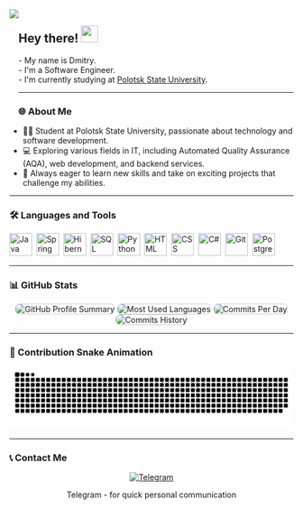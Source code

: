 <img align="left" height="200" src="https://mir-s3-cdn-cf.behance.net/project_modules/max_1200/06f21a161921919.63cd7887d0a70.gif" />

<h2 align="left">Hey there! <img src="https://raw.githubusercontent.com/MartinHeinz/MartinHeinz/master/wave.gif" width="30px" height="30px" /></h2>

<p align="left">
  - My name is Dmitry. <br>
  - I'm a Software Engineer. <br>
  - I'm currently studying at <a href="https://psu.by/en/" target="_blank">Polotsk State University</a>.
</p>

---

### 🌐 About Me
- 👨‍🎓 Student at Polotsk State University, passionate about technology and software development.
- 💻 Exploring various fields in IT, including Automated Quality Assurance (AQA), web development, and backend services.
- 🚀 Always eager to learn new skills and take on exciting projects that challenge my abilities.

---

### 🛠️ Languages and Tools
<p align="left">
  <img src="https://cdn.jsdelivr.net/gh/devicons/devicon/icons/java/java-original.svg" title="Java" width="40" height="40" style="animation: rotate 2s infinite linear;"/>&nbsp;
  <img src="https://cdn.jsdelivr.net/gh/devicons/devicon/icons/spring/spring-original.svg" title="Spring" width="40" height="40" style="animation: bounce 1s infinite alternate;"/>&nbsp;
  <img src="https://cdn.jsdelivr.net/gh/devicons/devicon/icons/hibernate/hibernate-plain.svg" title="Hibernate" width="40" height="40" style="animation: pulse 1.5s infinite alternate;"/>&nbsp;
  <img src="https://cdn.jsdelivr.net/gh/devicons/devicon/icons/mysql/mysql-original.svg" title="SQL" width="40" height="40" style="animation: shake 0.5s infinite;"/>&nbsp;
  <img src="https://cdn.jsdelivr.net/gh/devicons/devicon/icons/python/python-original.svg" title="Python" width="40" height="40" style="animation: swing 2s infinite alternate;"/>&nbsp;
  <img src="https://cdn.jsdelivr.net/gh/devicons/devicon/icons/html5/html5-original.svg" title="HTML" width="40" height="40" style="animation: shake 1s infinite;"/>&nbsp;
  <img src="https://cdn.jsdelivr.net/gh/devicons/devicon/icons/css3/css3-original.svg" title="CSS" width="40" height="40" style="animation: bounce 1s infinite alternate;"/>&nbsp;
  <img src="https://cdn.jsdelivr.net/gh/devicons/devicon/icons/csharp/csharp-original.svg" title="C#" width="40" height="40" style="animation: pulse 1.5s infinite alternate;"/>&nbsp;
  <img src="https://cdn.jsdelivr.net/gh/devicons/devicon/icons/git/git-plain.svg" title="Git" width="40" height="40" style="animation: rotate 2s infinite linear;"/>&nbsp;
  <img src="https://cdn.jsdelivr.net/gh/devicons/devicon/icons/postgresql/postgresql-original.svg" title="PostgreSQL" width="40" height="40" style="animation: swing 2s infinite alternate;"/>&nbsp;
</p>

---

### 📊 GitHub Stats
<p align="center">
  <img src="https://github-profile-summary-cards.vercel.app/api/cards/profile-details?username=DmitryAntipin151002&theme=default" alt="GitHub Profile Summary" width="800" height="250" style="border: 1px solid #ccc; border-radius: 8px; object-fit: cover; animation: fadeIn 1.5s;"/>
  <img src="https://github-profile-summary-cards.vercel.app/api/cards/most-commit-language?username=DmitryAntipin151002&theme=default" alt="Most Used Languages" width="400" height="250" style="border: 1px solid #ccc; border-radius: 8px; object-fit: cover; animation: fadeIn 1.5s;"/>
  <img src="https://github-profile-summary-cards.vercel.app/api/cards/productive-time?username=DmitryAntipin151002&theme=default" alt="Commits Per Day" width="400" height="250" style="border: 1px solid #ccc; border-radius: 8px; object-fit: cover; animation: fadeIn 1.5s;"/>
  <img src="https://github-profile-summary-cards.vercel.app/api/cards/stats?username=DmitryAntipin151002&theme=default" alt="Commits History" width="400" height="250" style="border: 1px solid #ccc; border-radius: 8px; object-fit: cover; animation: fadeIn 1.5s;"/>
</p>

---

### 🐍 Contribution Snake Animation
<picture>
  <source media="(prefers-color-scheme: dark)" srcset="https://raw.githubusercontent.com/fatalcr-git/fatalcr-git/output/github-contribution-grid-snake-dark.svg">
  <source media="(prefers-color-scheme: light)" srcset="https://raw.githubusercontent.com/fatalcr-git/fatalcr-git/output/github-contribution-grid-snake.svg">
  <img alt="github contribution grid snake animation" src="https://raw.githubusercontent.com/fatalcr-git/fatalcr-git/output/github-contribution-grid-snake.svg">
</picture>

---

### 📞 Contact Me
<div align="center">
    <a href="https://t.me/Ray_Gek" target="_blank">
        <img src="https://img.shields.io/badge/Telegram-blue?style=for-the-badge&logo=telegram&logoColor=white" alt="Telegram"/>
    </a>
    <p>Telegram - for quick personal communication</p>
</div>


